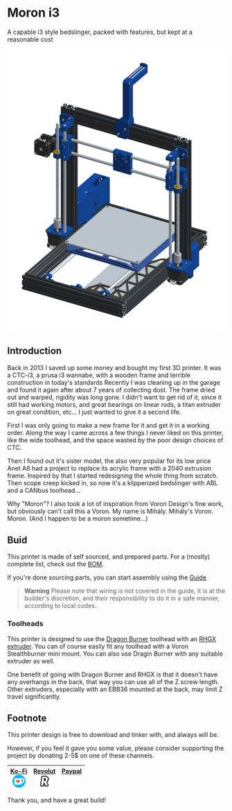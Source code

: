 # Moron i3
A capable i3 style bedslinger, packed with features, but kept at a reasonable cost

![View](Doc/Moron-i3.png)

## Introduction
Back in 2013 I saved up some money and bought my first 3D printer. It was a CTC-i3,
a prusa i3 wannabe, with a wooden frame and terrible construction in today's standards
Recently I was cleaning up in the garage and found it again after about 7 years of
collecting dust. The frame dried out and warped, rigidity was long gone.
I didn't want to get rid of it, since it still had working motors,
and great bearings on linear rods, a titan extruder on great condition, etc...
I just wanted to give it a second life.

First I was only going to make a new frame for it and get it in a working order.
Along the way I came across a few things I never liked on this printer, like the
wide toolhead, and the space wasted by the poor design choices of CTC.

Then I found out it's sister model, the also very popular for its low price Anet A8
had a project to replace its acrylic frame with a 2040 extrusion frame. Inspired
by that I started redesigning the whole thing from scratch. Then scope creep kicked
in, so now it's a klipperized bedslinger with ABL and a CANbus toolhead...

Why "Moron"? I also took a lot of inspiration from Voron Design's fine work, but
obviously can't call this a Voron. My name is Mihály. Mihály's Voron. Moron.
(And I happen to be a moron sometime...)

## Buid
This printer is made of self sourced, and prepared parts. For a (mostly) complete
list, check out the [BOM](Doc/BOM.md).

If you're done sourcing parts, you can start assembly using the [Guide](Doc/Guide.md)

> **Warning**
Please note that wiring is not covered in the guide, it is at the builder's discretion, 
and their responsibility to do it in a safe manner, according to local codes.

### Toolheads
This printer is designed to use the [Dragon Burner](https://github.com/chirpy2605/voron/tree/main/V0/Dragon_Burner) toolhead with an [RHGX extruder](https://github.com/rOzzy1987/RHGX-extruder). 
You can of course easily fit any toolhead with a Voron Stealthburner mini mount.
You can also use Dragin Burner with any suitable extruder as well.

One benefit of going with Dragon Burner and RHGX is that it doesn't have any overhangs in the back, that way you can use all of the Z screw length. Other extruders, especially with an EBB36 mounted at the back, may limit Z travel significantly.

## Footnote
This printer design is free to download and tinker with, and always will be.

However, if you feel it gave you some value, please consider supporting the project by donating
2-5$ on one of these channels.

| [Ko-Fi <br> <img src="Doc/ko-fi.svg" width="30" />](https://ko-fi.com/Q5Q414JWQD) | [Revolut <br> <img src="Doc/revolut.svg" width="30" />](https://revolut.me/mihlywer) | [Paypal <br> <img src="Doc/paypal.svg" width="30" style="background-color: #142c8e" />](https://paypal.me/rozzy87) |
|---|---|---|

Thank you, and have a great build!


